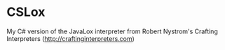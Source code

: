 # CSLox
My C# version of the JavaLox interpreter from Robert Nystrom's Crafting Interpreters (http://craftinginterpreters.com)
